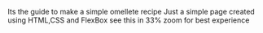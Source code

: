 Its the guide to make a simple omellete recipe 
Just a simple page created using HTML,CSS and FlexBox
see this in 33% zoom for best experience
